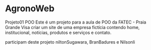 # AgronoWeb
Projeto01 POO
Este  é um projeto para a aula de POO da FATEC - Praia Grande
Visa criar um site de uma empresa fictícia contendo home, institucional, notícias, produtos e serviços e contato.

participam deste projeto niltonSugawara, BranBadures e Nilsonli
